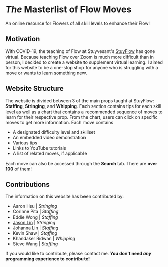 # _The_ Masterlist of Flow Moves
An online resource for Flowers of all skill levels to enhance their Flow!

## Motivation
With COVID-19, the teaching of Flow at Stuyvesant's [StuyFlow](https://www.facebook.com/StuyFl0w/) has gone virtual. Because teaching Flow over Zoom is much more difficult than in person, I decided to create a website to supplement virtual learning. I aimed for this website to be a one-stop shop for anyone who is struggling with a move or wants to learn something new.

## Website Structure
The website is divided between 3 of the main props taught at StuyFlow: **Staffing**, **Stringing**, and **Whipping**. Each section contains tips for each skill level as well as a chart that contains a recommended sequence of moves to learn for their respective prop. From the chart, users can click on specific moves to get more information.
Each move contains
* A designated difficulty level and skillset
* An embedded video demonstration
* Various tips
* Links to YouTube tutorials
* A list of related moves, if applicable

Each move can also be accessed through the **Search** tab. There are **over 100** of them!

## Contributions
The information on this website has been contributed by:
* Aaron Hsu | _Stringing_
* Corinne Pita | _Staffing_
* Eddie Wong | _Staffing_
* [Jason Lin](https://github.com/JasonLin43212) | _Stringing_
* Johanna Lin | _Staffing_
* Kevin Shaw | _Staffing_
* Khandaker Ridwan | _Whipping_
* Steve Wang | _Staffing_

If you would like to contribute, please contact me. **You don't need _any_ programming experience to contribute!**
